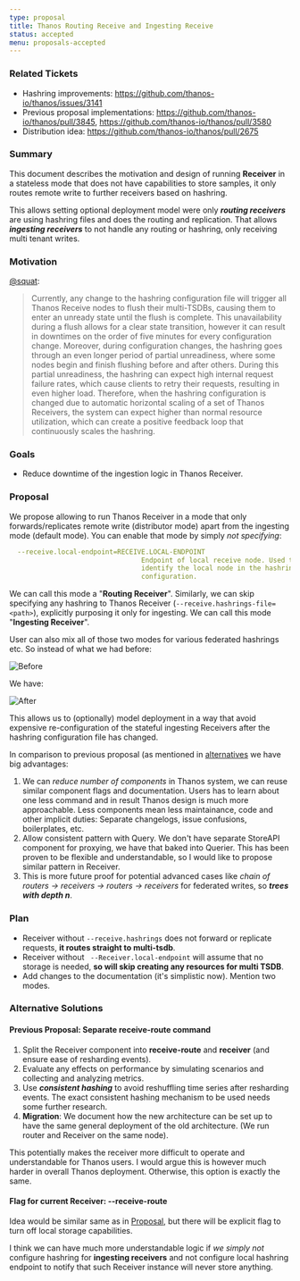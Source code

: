 ```yaml
---
type: proposal
title: Thanos Routing Receive and Ingesting Receive
status: accepted
menu: proposals-accepted
---
```


### Related Tickets

* Hashring improvements: https://github.com/thanos-io/thanos/issues/3141
* Previous proposal implementations: https://github.com/thanos-io/thanos/pull/3845, https://github.com/thanos-io/thanos/pull/3580
* Distribution idea: https://github.com/thanos-io/thanos/pull/2675

### Summary

This document describes the motivation and design of running **Receiver** in a stateless mode that does not have capabilities to store samples, it only routes remote write to further receivers based on hashring.

This allows setting optional deployment model were only ***routing receivers*** are using hashring files and does the routing and replication. That allows ***ingesting receivers*** to not handle any routing or hashring, only receiving multi tenant writes.

### Motivation

[@squat](https://github.com/squat):

> Currently, any change to the hashring configuration file will trigger all Thanos Receive nodes to flush their multi-TSDBs, causing them to enter an unready state until the flush is complete. This unavailability during a flush allows for a clear state transition, however it can result in downtimes on the order of five minutes for every configuration change. Moreover, during configuration changes, the hashring goes through an even longer period of partial unreadiness, where some nodes begin and finish flushing before and after others. During this partial unreadiness, the hashring can expect high internal request failure rates, which cause clients to retry their requests, resulting in even higher load. Therefore, when the hashring configuration is changed due to automatic horizontal scaling of a set of Thanos Receivers, the system can expect higher than normal resource utilization, which can create a positive feedback loop that continuously scales the hashring.

### Goals

* Reduce downtime of the ingestion logic in Thanos Receiver.

### Proposal

We propose allowing to run Thanos Receiver in a mode that only forwards/replicates remote write (distributor mode) apart from the ingesting mode (default mode). You can enable that mode by simply *not specifying*:

```yaml
  --receive.local-endpoint=RECEIVE.LOCAL-ENDPOINT
                                 Endpoint of local receive node. Used to
                                 identify the local node in the hashring
                                 configuration.
```

We can call this mode a "**Routing Receiver**". Similarly, we can skip specifying any hashring to Thanos Receiver (`--receive.hashrings-file=<path>`), explicitly purposing it only for ingesting. We can call this mode "**Ingesting Receiver**".

User can also mix all of those two modes for various federated hashrings etc. So instead of what we had before:

![Before](https://docs.google.com/drawings/d/e/2PACX-1vTfko27YB_3ab7ZL8ODNG5uCcrpqKxhmqaz3lW-yhGN3_oNxkTrqXmwwlcZjaWf3cGgAJIM4CMwwkEV/pub?w=960&h=720)

We have:

![After](https://docs.google.com/drawings/d/e/2PACX-1vTVrtCGjR4iMbrU7Kj6QAn1a1m4fr-kvoQVDAK4lzQ_wWfXfpLLEE9HB948-WHI5ZG6s1iGWt51R593/pub?w=960&h=720)

This allows us to (optionally) model deployment in a way that avoid expensive re-configuration of the stateful ingesting Receivers after the hashring configuration file has changed.

In comparison to previous proposal (as mentioned in [alternatives](#previous-proposal-separate-receive-route-command) we have big advantages:

1. We can *reduce number of components* in Thanos system, we can reuse similar component flags and documentation. Users has to learn about one less command and in result Thanos design is much more approachable. Less components mean less maintainance, code and other implicit duties: Separate changelogs, issue confusions, boilerplates, etc.
2. Allow consistent pattern with Query. We don't have separate StoreAPI component for proxying, we have that baked into Querier. This has been proven to be flexible and understandable, so I would like to propose similar pattern in Receiver.
3. This is more future proof for potential advanced cases like *chain of routers -> receivers -> routers -> receivers* for federated writes, so ***trees with depth n***.

### Plan

* Receiver without `--receive.hashrings` does not forward or replicate requests, **it routes straight to multi-tsdb**.
* Receiver without ` --Receiver.local-endpoint` will assume that no storage is needed, **so will skip creating any resources for multi TSDB**.
* Add changes to the documentation (it's simplistic now). Mention two modes.

### Alternative Solutions

#### Previous Proposal: Separate receive-route command

1. Split the Receiver component into **receive-route** and **receiver** (and ensure ease of resharding events).
2. Evaluate any effects on performance by simulating scenarios and collecting and analyzing metrics.
3. Use ***consistent hashing*** to avoid reshuffling time series after resharding events. The exact consistent hashing mechanism to be used needs some further research.
4. **Migration**: We document how the new architecture can be set up to have the same general deployment of the old architecture. (We run router and Receiver on the same node).

This potentially makes the receiver more difficult to operate and understandable for Thanos users. I would argue this is however much harder in overall Thanos deployment. Otherwise, this option is exactly the same.

#### Flag for current Receiver: --receive-route

Idea would be similar same as in [Proposal](#proposal), but there will be explicit flag to turn off local storage capabilities.

I think we can have much more understandable logic if *we simply not* configure hashring for **ingesting receivers** and not configure local hashring endpoint to notify that such Receiver instance will never store anything.

